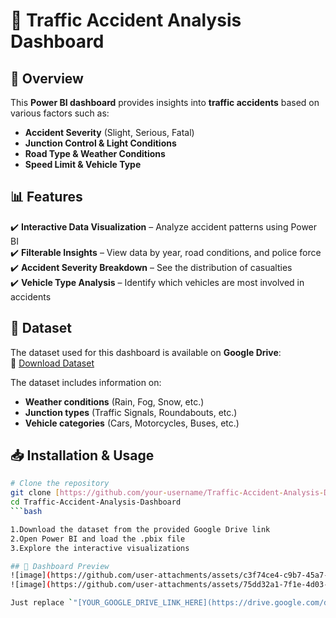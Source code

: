 # 🚦 Traffic Accident Analysis Dashboard  

## 📌 Overview  
This **Power BI dashboard** provides insights into **traffic accidents** based on various factors such as:  
- **Accident Severity** (Slight, Serious, Fatal)  
- **Junction Control & Light Conditions**  
- **Road Type & Weather Conditions**  
- **Speed Limit & Vehicle Type**  

## 📊 Features  
✔️ **Interactive Data Visualization** – Analyze accident patterns using Power BI  
✔️ **Filterable Insights** – View data by year, road conditions, and police force  
✔️ **Accident Severity Breakdown** – See the distribution of casualties  
✔️ **Vehicle Type Analysis** – Identify which vehicles are most involved in accidents  

## 📁 Dataset  
The dataset used for this dashboard is available on **Google Drive**:  
🔗 [Download Dataset](https://drive.google.com/drive/folders/1XnHnq_dQJMik7He1-9_Ci1fX3-3WcP_l)  

The dataset includes information on:  
- **Weather conditions** (Rain, Fog, Snow, etc.)  
- **Junction types** (Traffic Signals, Roundabouts, etc.)  
- **Vehicle categories** (Cars, Motorcycles, Buses, etc.)  

## 📥 Installation & Usage  
```bash
# Clone the repository
git clone [https://github.com/your-username/Traffic-Accident-Analysis-Dashboard.git](https://github.com/prethish004/Traffic-Accident-Analysis-Dashboard.git)
cd Traffic-Accident-Analysis-Dashboard
```bash

1.Download the dataset from the provided Google Drive link
2.Open Power BI and load the .pbix file
3.Explore the interactive visualizations

## 📸 Dashboard Preview
![image](https://github.com/user-attachments/assets/c3f74ce4-c9b7-45a7-8135-efbd84b763ad)
![image](https://github.com/user-attachments/assets/75dd32a1-7f1e-4d03-87c6-146ce75921e5)

Just replace `"[YOUR_GOOGLE_DRIVE_LINK_HERE](https://drive.google.com/drive/folders/1XnHnq_dQJMik7He1-9_Ci1fX3-3WcP_l)"` with your actual dataset link. 🚀 Let me know if you need any changes!


